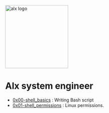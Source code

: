 <img src="https://assets.imaginablefutures.com/media/images/ALX_Logo.max-200x150.png" alt="alx logo" style="width:200px;"/>

# Alx system engineer

- [0x00-shell_basics](./0x00-shell_basics) : Writing Bash script
- [0x01-shell_permissions](./0x01-shell_permissions) : Linux permissions.